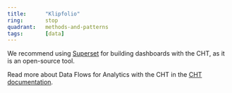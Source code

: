 ```yaml
---
title:      "Klipfolio"
ring:       stop
quadrant:   methods-and-patterns
tags:       [data]
---
```


We recommend using [Superset](https://superset.apache.org/) for building dashboards with the CHT, as it is an open-source tool.

Read more about Data Flows for Analytics with the CHT in the [CHT documentation](https://docs.communityhealthtoolkit.org/core/overview/data-flows-for-analytics/).
